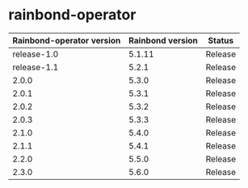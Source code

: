 # rainbond-operator


| Rainbond-operator version | Rainbond version | Status      |
| ------------------------- | ---------------- | ----------- |
| release-1.0               | 5.1.11           | Release     |
| release-1.1               | 5.2.1            | Release     |
| 2.0.0                     | 5.3.0            | Release     |
| 2.0.1                     | 5.3.1            | Release     |
| 2.0.2                     | 5.3.2            | Release     |
| 2.0.3                     | 5.3.3            | Release     |
| 2.1.0                     | 5.4.0            | Release     |
| 2.1.1                     | 5.4.1            | Release     |
| 2.2.0                     | 5.5.0            | Release     |
| 2.3.0                     | 5.6.0            | Release     |